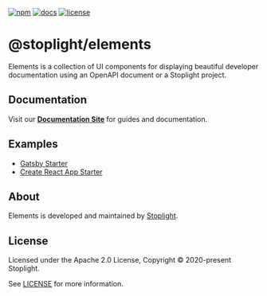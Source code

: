 [![npm](https://img.shields.io/npm/v/@stoplight/elements?style=flat-square)](https://www.npmjs.com/package/@stoplight/elements)
[![docs](https://img.shields.io/badge/API%20Docs-site-green.svg?style=flat-square)](https://meta.stoplight.io/docs/elements)
[![license](https://img.shields.io/npm/l/@stoplight/elements?style=flat-square)](./LICENSE)

# @stoplight/elements

Elements is a collection of UI components for displaying beautiful developer documentation using an OpenAPI document or a Stoplight project.

## Documentation

Visit our **[Documentation Site](https://meta.stoplight.io/docs/elements)** for guides and documentation.

## Examples

- [Gatsby Starter](https://github.com/stoplightio/elements-starter-gatsby)
- [Create React App Starter](https://github.com/stoplightio/elements-starter-react)

## About

Elements is developed and maintained by [Stoplight](https://stoplight.io).

## License

Licensed under the Apache 2.0 License, Copyright © 2020-present Stoplight.

See [LICENSE](LICENSE) for more information.
